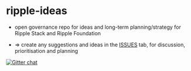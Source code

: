# ripple-ideas

* open governance repo for ideas and long-term planning/strategy for Ripple Stack and Ripple Foundation

* => create any suggestions and ideas in the [ISSUES](https://github.com/pacharanero/ripple-ideas/issues) tab, for discussion, prioritisation and planning


[![Gitter chat](https://badges.gitter.im/gitterHQ/gitter.png)](https://gitter.im/Ripple-Foundation/General)
